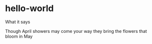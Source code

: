 # hello-world
What it says

Though April showers
may come your way
they bring the flowers
that bloom in May
